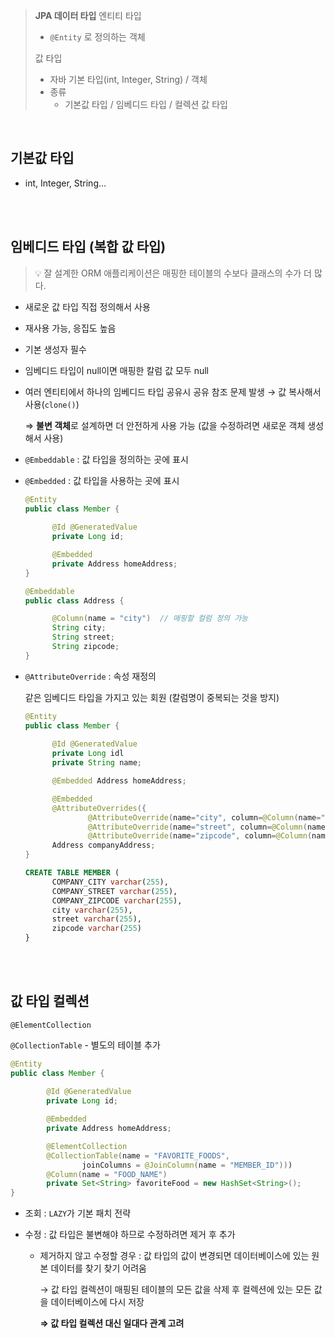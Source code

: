 > **JPA 데이터 타입**
> 엔티티 타입
>
> - `@Entity` 로 정의하는 객체
>
> 값 타입
>
> - 자바 기본 타입(int, Integer, String) / 객체
> - 종류
>   - 기본값 타입 / 임베디드 타입 / 컬렉션 값 타입

<br>

## 기본값 타입

- int, Integer, String…

<br>
<br>

## 임베디드 타입 (복합 값 타입)

>💡 잘 설계한 ORM 애플리케이션은 매핑한 테이블의 수보다 클래스의 수가 더 많다.

- 새로운 값 타입 직접 정의해서 사용

- 재사용 가능, 응집도 높음

- 기본 생성자 필수

- 임베디드 타입이 null이면 매핑한 칼럼 값 모두 null

- 여러 엔티티에서 하나의 임베디드 타입 공유시 공유 참조 문제 발생 → 값 복사해서 사용(`clone()`)

  ⇒ **불변 객체**로 설계하면 더 안전하게 사용 가능 (값을 수정하려면 새로운 객체 생성해서 사용)

- `@Embeddable` : 값 타입을 정의하는 곳에 표시

- `@Embedded` : 값 타입을 사용하는 곳에 표시

  ```java
  @Entity
  public class Member {
  		
  		@Id @GeneratedValue
  		private Long id;
  
  		@Embedded 
  		private Address homeAddress;
  }
  ```

  ```java
  @Embeddable
  public class Address {
  
  		@Column(name = "city")  // 매핑할 컬럼 정의 가능
  		String city;
  		String street;
  		String zipcode;
  }
  ```

- `@AttributeOverride` : 속성 재정의

  같은 임베디드 타입을 가지고 있는 회원 (칼럼명이 중복되는 것을 방지)

  ```java
  @Entity
  public class Member {
  		
  		@Id @GeneratedValue
  		private Long idl
  		private String name;
  
  		@Embedded Address homeAddress;
  
  		@Embedded
  		@AttributeOverrides({
  				@AttributeOverride(name="city", column=@Column(name="COMPANY_CITY")),
  				@AttributeOverride(name="street", column=@Column(name="COMPANY_STREET")),
  				@AttributeOverride(name="zipcode", column=@Column(name="COMPANY_ZIPCODE")),
  		Address companyAddress;
  }
  
  ```

  ```sql
  CREATE TABLE MEMBER (
  		COMPANY_CITY varchar(255),
  		COMPANY_STREET varchar(255),
  		COMPANY_ZIPCODE varchar(255),
  		city varchar(255),
  		street varchar(255),
  		zipcode varchar(255)
  }
  ```

<br>
<br>

## 값 타입 컬렉션

`@ElementCollection`

`@CollectionTable` - 별도의 테이블 추가

```java
@Entity
public class Member {
		
		@Id @GeneratedValue
		private Long id;

		@Embedded 
		private Address homeAddress;

		@ElementCollection
		@CollectionTable(name = "FAVORITE_FOODS",
				joinColumns = @JoinColumn(name = "MEMBER_ID")))
		@Column(name = "FOOD_NAME")
		private Set<String> favoriteFood = new HashSet<String>();
}
```

- 조회 :  `LAZY`가 기본 패치 전략

- 수정 : 값 타입은 불변해야 하므로 수정하려면 제거 후 추가

  - 제거하지 않고 수정할 경우 : 값 타입의 값이 변경되면 데이터베이스에 있는 원본 데이터를 찾기 찾기 어려움

    → 값 타입 컬렉션이 매핑된 테이블의 모든 값을 삭제 후 컬렉션에 있는 모든 값을 데이터베이스에 다시 저장

    **⇒ 값 타입 컬렉션 대신 일대다 관계 고려**
